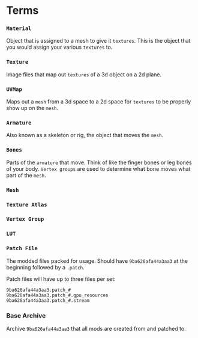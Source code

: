 # Terms

### `Material` 
Object that is assigned to a mesh to give it `textures`. This is the object that you would assign your various `textures` to.

### `Texture`
Image files that map out `textures` of a 3d object on a 2d plane.

### `UVMap`
Maps out a `mesh` from a 3d space to a 2d space for `textures` to be properly show up on the `mesh`.

### `Armature` 
Also known as a skeleton or rig, the object that moves the `mesh`.

### `Bones`
Parts of the `armature` that move. Think of like the finger bones or leg bones of your body. `Vertex groups` are used to determine what bone moves what part of the `mesh`.

### `Mesh`

### `Texture Atlas`

### `Vertex Group`

### `LUT`

### `Patch File`
The modded files packed for usage. Should have `9ba626afa44a3aa3` at the beginning followed by a `.patch`.

Patch files will have up to three files per set:

    9ba626afa44a3aa3.patch_#
    9ba626afa44a3aa3.patch_#.gpu_resources
    9ba626afa44a3aa3.patch_#.stream

### Base Archive

Archive `9ba626afa44a3aa3` that all mods are created from and patched to.